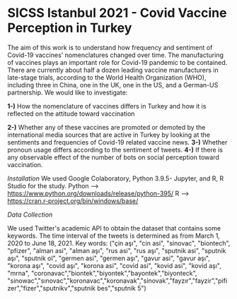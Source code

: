 # SICSS Istanbul 2021 - Covid Vaccine Perception in Turkey 
The aim of this work is to understand how frequency and sentiment of Covid-19 vaccines' nomenclatures changed over time.
The manufacturing of vaccines plays an important role for Covid-19 pandemic to be contained. There are currently about half a dozen leading vaccine manufacturers in late-stage trials, according to the World Health Organization (WHO), including three in China, one in the UK, one in the US, and a German-US partnership. We would like to investigate:

**1-)** How the nomenclature of vaccines differs in Turkey and how it is reflected on the attitude toward vaccination

**2-)** Whether any of these vaccines are promoted or demoted by the international media sources that are active in Turkey by looking at the sentiments and frequencies of Covid-19 related vaccine news.
**3-)** Whether pronoun usage differs according to the sentiment of tweets.
**4-)** If there is any observable effect of the number of bots on social perception toward vaccination.

*Installation*
We used Google Colaboratory, Python 3.9.5- Jupyter, and R, R Studio for the study.
Python --> https://www.python.org/downloads/release/python-395/
R --> https://cran.r-project.org/bin/windows/base/

 *Data Collection*
 
 We used Twitter's academic API to obtain the dataset that contains some keywords.
 The time interval of the tweets is determined as from March 1, 2020 to June 18, 2021.
 Key words: 
 ("çin aşı", "cin asi", "sinovac", "biontech", "pfizer", "alman asi", "alman aşı", "rus asi", "rus aşı", 
 "sputnik asi", "sputnik aşı", "sputnik ol", "germen asi", "germen aşı", "gavur asi", "gavur aşı", "korona aşı", 
 "covid aşı", "korona asi", "covid asi", "kovid asi", "kovid aşı", "mrna", "coronavac","biontek","biyontek","bayontek","biyonteck", 
 "sinowac","sınovac","koronavac","koronavak","sinovak","fayzır","fayzir","pifizer","fizer","sputnikv","sputnik bes","sputnik 5")
 
